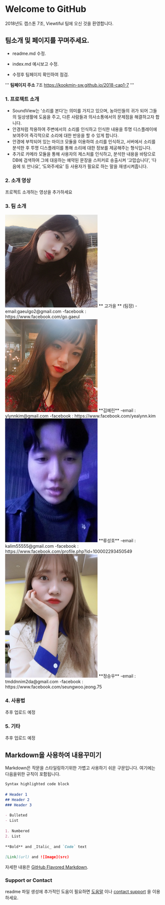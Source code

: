 # Welcome to GitHub

2018년도 캡스톤 7조, Viewtiful 팀에 오신 것을 환영합니다.

## 팀소개 및 페이지를 꾸며주세요.

- readme.md 수정.

- index.md 예시보고 수정.

- 수정후 팀페이지 확인하여 점검.

'''
**팀페이지 주소**
7조
https://kookmin-sw.github.io/2018-cap1-7
'''


### 1. 프로잭트 소개
- SoundView는 ‘소리를 본다’는 의미를 가지고 있으며, 농아인들의 귀가 되어 그들의 일상생활에 도움을 주고, 다른 사람들과 의사소통에서의 문제점을 해결하고자 합니다. 
- 안경처럼 착용하여 주변에서의 소리를 인식하고 인식한 내용을 투명 디스플레이에 보여주어 즉각적으로 소리에 대한 반응을 할 수 있게 합니다. 
- 안경에 부착되어 있는 마이크 모듈을 이용하여 소리를 인식하고, 서버에서 소리를 분석한 후 투명 디스플레이를 통해 소리에 대한 정보를 제공해주는 형식입니다.
- 추가로 카메라 모듈을 통해 사용자의 제스처를 인식하고, 분석한 내용을 바탕으로 DB에 검색하여 그에 대응하는 예약된 문장을 스피커로 송출시켜 ‘고맙습니다’, ‘다음에 또 만나요’, ‘도와주세요’  등 사용자가 필요로 하는 말을 재생시켜줍니다.

### 2. 소개 영상

프로젝트 소개하는 영상을 추가하세요

### 3. 팀 소개
<img src="/images/gaeul.jpeg" width="300px" height="300px">
** 고가을 ** (팀장)
-email:gaeulgo2@gmail.com
-facebook : https://www.facebook.com/go.gaeul
<img src="/images/yealynn.jpeg" width="300px" height="300px">
**김예린** 
-email : ylynnkim@gmail.com
-facebook : https://www.facebook.com/yealynn.kim 
<img src="/images/sungho.jpeg" width="300px" height="400px">
**류성호**
-email : kalim55555@gmail.com
-facebook : https://www.facebook.com/profile.php?id=100002293450549
<img src="/images/seungwoo.jpeg" width="300px" height="400px">
**정승우**
-email : tmddnnim2da@gmail.com
-facebook : https://www.facebook.com/seungwoo.jeong.75



### 4. 사용법

추후 업로드 예정

### 5. 기타

추후 업로드 예정

## Markdown을 사용하여 내용꾸미기

Markdown은 작문을 스타일링하기위한 가볍고 사용하기 쉬운 구문입니다. 여기에는 다음을위한 규칙이 포함됩니다.

```markdown
Syntax highlighted code block

# Header 1
## Header 2
### Header 3

- Bulleted
- List

1. Numbered
2. List

**Bold** and _Italic_ and `Code` text

[Link](url) and ![Image](src)
```

자세한 내용은 [GitHub Flavored Markdown](https://guides.github.com/features/mastering-markdown/).

### Support or Contact

readme 파일 생성에 추가적인 도움이 필요하면 [도움말](https://help.github.com/articles/about-readmes/) 이나 [contact support](https://github.com/contact) 을 이용하세요.
